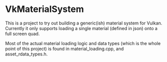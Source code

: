 # VkMaterialSystem

This is a project to try out building a generic(ish) material system for Vulkan. Currently it only supports loading a single material (defined in json) onto a full screen quad.

Most of the actual material loading logic and data types (which is the whole point of this project) is found in material_loading.cpp, and asset_rdata_types.h.
